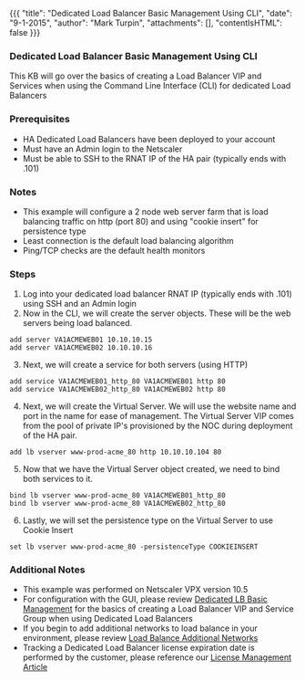 {{{
  "title": "Dedicated Load Balancer Basic Management Using CLI",
  "date": "9-1-2015",
  "author": "Mark Turpin",
  "attachments": [],
  "contentIsHTML": false
}}}

### Dedicated Load Balancer Basic Management Using CLI

This KB will go over the basics of creating a Load Balancer VIP and Services when using the Command Line Interface (CLI) for dedicated Load Balancers

### Prerequisites

* HA Dedicated Load Balancers have been deployed to your account
* Must have an Admin login to the Netscaler
* Must be able to SSH to the RNAT IP of the HA pair (typically ends with .101)

### Notes

* This example will configure a 2 node web server farm that is load balancing traffic on http (port 80) and using "cookie insert" for persistence type
* Least connection is the default load balancing algorithm
* Ping/TCP checks are the default health monitors

### Steps

1. Log into your dedicated load balancer RNAT IP (typically ends with .101) using SSH and an Admin login
2. Now in the CLI, we will create the server objects.  These will be the web servers being load balanced.

  ```
  add server VA1ACMEWEB01 10.10.10.15
  add server VA1ACMEWEB02 10.10.10.16
  ```

3. Next, we will create a service for both servers (using HTTP)

  ```
  add service VA1ACMEWEB01_http_80 VA1ACMEWEB01 http 80
  add service VA1ACMEWEB02_http_80 VA1ACMEWEB02 http 80
  ```

4. Next, we will create the Virtual Server.  We will use the website name and port in the name for ease of management.  The Virtual Server VIP comes from the pool of private IP's provisioned by the NOC during deployment of the HA pair.

  ```
  add lb vserver www-prod-acme_80 http 10.10.10.104 80
  ```

5. Now that we have the Virtual Server object created, we need to bind both services to it.

  ```
  bind lb vserver www-prod-acme_80 VA1ACMEWEB01_http_80
  bind lb vserver www-prod-acme_80 VA1ACMEWEB02_http_80
  ```

6. Lastly, we will set the persistence type on the Virtual Server to use Cookie Insert

  ```
  set lb vserver www-prod-acme_80 -persistenceType COOKIEINSERT
  ```

### Additional Notes

* This example was performed on Netscaler VPX version 10.5
* For configuration with the GUI, please review [Dedicated LB Basic Management](../Network/dedicated-load-balancer-basic-management.md) for the basics of creating a Load Balancer VIP and Service Group when using Dedicated Load Balancers
* If you begin to add additional networks to load balance in your environment, please review [Load Balance Additional Networks](../Network/loadbalance-additional-networks.md)
* Tracking a Dedicated Load Balancer license expiration date is performed by the customer, please reference our [License Management Article](../Network/dedicated-load-balancer-license-management.md)
